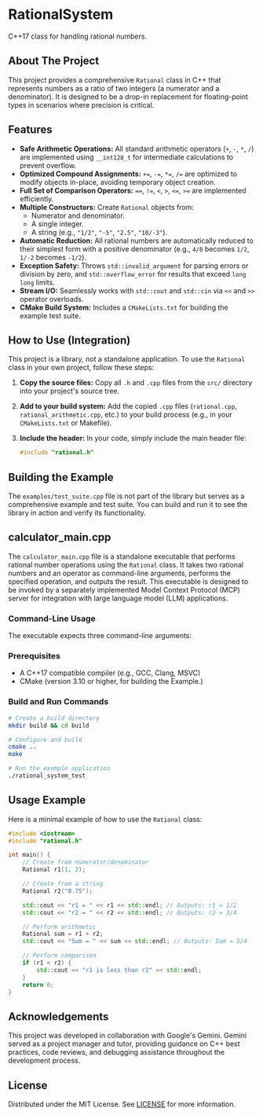 # RationalSystem

C++17 class for handling rational numbers.

## About The Project

This project provides a comprehensive `Rational` class in C++ that represents numbers as a ratio of two integers (a numerator and a denominator). It is designed to be a drop-in replacement for floating-point types in scenarios where precision is critical.

## Features

*   **Safe Arithmetic Operations:** All standard arithmetic operators (`+`, `-`, `*`, `/`) are implemented using `__int128_t` for intermediate calculations to prevent overflow.
*   **Optimized Compound Assignments:** `+=`, `-=`, `*=`, `/=` are optimized to modify objects in-place, avoiding temporary object creation.
*   **Full Set of Comparison Operators:** `==`, `!=`, `<`, `>`, `<=`, `>=` are implemented efficiently.
*   **Multiple Constructors:** Create `Rational` objects from:
    *   Numerator and denominator.
    *   A single integer.
    *   A string (e.g., `"1/2"`, `"-5"`, `"2.5"`, `"10/-3"`).
*   **Automatic Reduction:** All rational numbers are automatically reduced to their simplest form with a positive denominator (e.g., `4/8` becomes `1/2`, `1/-2` becomes `-1/2`).
*   **Exception Safety:** Throws `std::invalid_argument` for parsing errors or division by zero, and `std::overflow_error` for results that exceed `long long` limits.
*   **Stream I/O:** Seamlessly works with `std::cout` and `std::cin` via `<<` and `>>` operator overloads.
*   **CMake Build System:** Includes a `CMakeLists.txt` for building the example test suite.

## How to Use (Integration)

This project is a library, not a standalone application. To use the `Rational` class in your own project, follow these steps:

1.  **Copy the source files:**
    Copy all `.h` and `.cpp` files from the `src/` directory into your project's source tree.

2.  **Add to your build system:**
    Add the copied `.cpp` files (`rational.cpp`, `rational_arithmetic.cpp`, etc.) to your build process (e.g., in your `CMakeLists.txt` or Makefile).

3.  **Include the header:**
    In your code, simply include the main header file:
    ```cpp
    #include "rational.h"
    ```

## Building the Example

The `examples/test_suite.cpp` file is not part of the library but serves as a comprehensive example and test suite. You can build and run it to see the library in action and verify its functionality.

## calculator_main.cpp

The `calculator_main.cpp` file is a standalone executable that performs rational number operations using the `Rational` class. It takes two rational numbers and an operator as command-line arguments, performs the specified operation, and outputs the result. This executable is designed to be invoked by a separately implemented Model Context Protocol (MCP) server for integration with large language model (LLM) applications.

### Command-Line Usage
The executable expects three command-line arguments:

### Prerequisites

*   A C++17 compatible compiler (e.g., GCC, Clang, MSVC)
*   CMake (version 3.10 or higher, for building the Example.)

### Build and Run Commands
```sh
# Create a build directory
mkdir build && cd build

# Configure and build
cmake ..
make

# Run the example application
./rational_system_test
```

## Usage Example

Here is a minimal example of how to use the `Rational` class:

```cpp
#include <iostream>
#include "rational.h"

int main() {
    // Create from numerator/denominator
    Rational r1(1, 2);

    // Create from a string
    Rational r2("0.75");

    std::cout << "r1 = " << r1 << std::endl; // Outputs: r1 = 1/2
    std::cout << "r2 = " << r2 << std::endl; // Outputs: r2 = 3/4

    // Perform arithmetic
    Rational sum = r1 + r2;
    std::cout << "Sum = " << sum << std::endl; // Outputs: Sum = 5/4

    // Perform comparison
    if (r1 < r2) {
        std::cout << "r1 is less than r2" << std::endl;
    }
    return 0;
}
```

## Acknowledgements

This project was developed in collaboration with Google's Gemini. Gemini served as a project manager and tutor, providing guidance on C++ best practices, code reviews, and debugging assistance throughout the development process.


## License

Distributed under the MIT License. See [LICENSE](./LICENSE) for more information.










